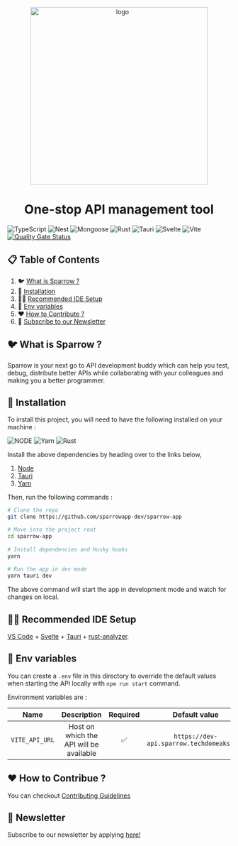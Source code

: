 <p align="center">
<a href="https://sparrows-newsletter.beehiiv.com/subscribe">
<img src="https://sparrowassets.blob.core.windows.net/publicassest/sparrow-logo.png" width="400" alt="logo"/>
</a>
</p>
 
<h1 align="center">
One-stop API management tool
</h1>
 
![TypeScript](https://img.shields.io/badge/-TypeScript-black?style=for-the-badge&logoColor=white&logo=typescript&color=2F73BF)
![Nest](https://img.shields.io/badge/-NestJs-black?style=for-the-badge&logo=nestjs&color=E0234D)
![Mongoose](https://img.shields.io/badge/-MongoDB-black?style=for-the-badge&logoColor=white&logo=mongodb&color=127237)
![Rust](https://img.shields.io/badge/-Rust-black?style=for-the-badge&logoColor=white&logo=rust&color=000000)
![Tauri](https://img.shields.io/badge/Tauri-FFC131?style=for-the-badge&logo=Tauri&logoColor=white)
![Svelte](https://img.shields.io/badge/Svelte-4A4A55?style=for-the-badge&logo=svelte&logoColor=FF3E00)
![Vite](https://img.shields.io/badge/Vite-B73BFE?style=for-the-badge&logo=vite&logoColor=FFD62E)\
[![Quality Gate Status](https://sonar.techdomeaks.com/api/project_badges/measure?project=sparrow&metric=alert_status&token=sqb_aaefedc197c76ac808596f3e44d5e8d5b06ed348)](https://sonar.techdomeaks.com/dashboard?id=sparrow)

 
 
## 📋 Table of Contents
 
1. 🐦 [What is Sparrow ?](#what-is-sparrow)
2. 🔨 [Installation](#installation)
3. 👨‍💻 [Recommended IDE Setup](#recommended-ide-setup)
4. 📖 [Env variables](#env-variables)
5. ❤️ [How to Contribute ?](#contributors)
6. 📨 [Subscribe to our Newsletter](#subscribe-to-our-newsletter)

 
## <a name="what-is-sparrow">🐦 What is Sparrow ?</a>
 
Sparrow is your next go to API development buddy which can help you test, debug, distribute better APIs while collaborating with your colleagues and making you a better programmer.
 
## <a name="installation">🔨 Installation</a>
 
To install this project, you will need to have the following installed on your machine :
 
![NODE](https://img.shields.io/badge/-Node.js-black?style=for-the-badge&logoColor=white&logo=nodedotjs&color=339933)
![Yarn](https://img.shields.io/badge/-Yarn-black?style=for-the-badge&logoColor=white&logo=yarn&color=2C8EBB)
![Rust](https://img.shields.io/badge/-Rust-black?style=for-the-badge&logoColor=white&logo=rust&color=000000)


Install the above dependencies by heading over to the links below,

1) [Node](https://nodejs.org/en)
2) [Tauri](https://tauri.app/v1/guides/getting-started/prerequisites)
3) [Yarn](https://classic.yarnpkg.com/lang/en/docs/install)

 
Then, run the following commands :
 
```bash
# Clone the repo
git clone https://github.com/sparrowapp-dev/sparrow-app

# Move into the project root
cd sparrow-app
	
# Install dependencies and Husky hooks
yarn
 
# Run the app in dev mode
yarn tauri dev
```
 
The above command will start the app in development mode and watch for changes on local.
 
## <a name="recommended-ide-setup">👨‍💻 Recommended IDE Setup</a>
 
[VS Code](https://code.visualstudio.com/) + [Svelte](https://marketplace.visualstudio.com/items?itemName=svelte.svelte-vscode) + [Tauri](https://marketplace.visualstudio.com/items?itemName=tauri-apps.tauri-vscode) + [rust-analyzer](https://marketplace.visualstudio.com/items?itemName=rust-lang.rust-analyzer).
 
## <a name="env-variables">📖 Env variables</a>
 
You can create a `.env` file in this directory to override the default values when starting the API locally with `npm run start` command.
 
Environment variables are :
 
|        Name         |               Description               | Required | Default value |                   Limitations                    |
|:-------------------:|:---------------------------------------:|:--------:|:-------------:|:------------------------------------------------:|
|       `VITE_API_URL`        | Host on which the API will be available |    ✅     |  `https://dev-api.sparrow.techdomeaks.com`  |          If set, can't be empty string           |
## <a name="contributors">❤️ How to Contribue ?</a>

You can checkout [Contributing Guidelines](./docs/CONTRIBUTING.md)
 
## <a name="subscribe-to-our-newsletter">📨 Newsletter</a>
 
Subscribe to our newsletter by applying [here!](https://code.visualstudio.com/) 
 
